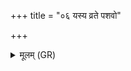 +++
title = "०६ यस्य व्रते पशवो"

+++
<details><summary>मूलम् (GR)</summary>

+++(PSK 20.9.6)+++यस्य व्रते पशवो यन्ति सर्वे  
यस्य व्रत उपतिष्ठन्त आपः ।  
यस्य व्रते पुष्टिपतिर् निविष्टस्  
तं सरस्वन्तम् अवसे हुवेम ॥
</details>